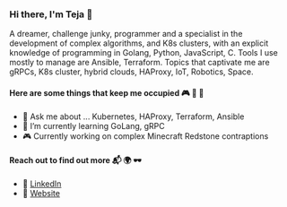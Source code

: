 ### Hi there, I'm Teja 👋

A dreamer, challenge junky, programmer and a specialist in the development of complex algorithms, and K8s clusters, with an explicit knowledge of programming in Golang, Python, JavaScript, C. Tools I use mostly to manage are Ansible, Terraform. Topics that captivate me are gRPCs, K8s cluster, hybrid clouds, HAProxy, IoT, Robotics, Space.

#### Here are some things that keep me occupied 🎮 🛴 🤖

- 💬 Ask me about ... Kubernetes, HAProxy, Terraform, Ansible
- 🌱 I’m currently learning GoLang, gRPC
- 🎮 Currently working on complex Minecraft Redstone contraptions

#### Reach out to find out more 📬 🌍 🕶

- 💼 [LinkedIn](https://www.linkedin.com/in/tejasvithota/)
- 🤟 [Website](https://tejabeta.com)
